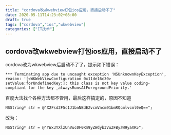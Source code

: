 ```yaml
---
title: "cordova改wkwebview打包ios应用，直接启动不了"
date: 2020-05-11T14:23:02+08:00
draft: true
tags: ["cordova","ios","wkwebview"]
categories: ["IT技术"]
---
```


## cordova改wkwebview打包ios应用，直接启动不了

cordova改为wkwebview后启动不了了，提示如下错误：

```
*** Terminating app due to uncaught exception 'NSUnknownKeyException', reason: '[<WKWebViewConfiguration 0x11de16c30> setValue:forUndefinedKey:]: this class is not key value coding-compliant for the key _alwaysRunsAtForegroundPriority.'
```

百度大法找个各种方法都不管用，最后这样搞定的，原因不知道

```ios
NSString* str = @"X2Fsd2F5c1J1bnNBdEZvcmVncm91bmRQcmlvcml0eQ==";
```

改为：

```ios
NSString* str = @"YWx3YXlzUnVuc0F0Rm9yZWdyb3VuZFByaW9yaXR5";
```

